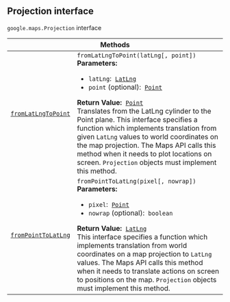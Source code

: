 
<h2 id="Projection">Projection interface</h2>
<p>
<code><span itemprop="path">google.maps</span>.<span itemprop="name">Projection</span></code>
interface
</p>
<div class="devsite-table-wrapper"><table class="methods responsive" summary="interface Projection - Methods">
<thead>
<tr><th colspan="2">Methods</th>
</tr></thead>
<tbody>
<tr id="Projection.fromLatLngToPoint">
<td itemprop="property"><code><a class="secret-link" href="#Projection.fromLatLngToPoint"><span>fromLatLngToPoint</span></a></code></td>
<td><div><code>fromLatLngToPoint(latLng[, point])</code></div>
<div class="desc"><strong>Parameters:</strong>&nbsp; <ul>
<li><code>latLng</code>:&nbsp; <code><a href="LatLng.md">LatLng</a></code></li>
<li><code>point</code> (optional):&nbsp; <code><a href="Point.md">Point</a></code></li>
</ul></div>
<div class="desc"><strong>Return Value:</strong>&nbsp; <code><a href="Point.md">Point</a></code></div>
<div class="desc">Translates from the LatLng cylinder to the Point plane. This interface specifies a function which implements translation from given <code>LatLng</code> values to world coordinates on the map projection. The Maps API calls this method when it needs to plot locations on screen. <code>Projection</code> objects must implement this method.</div></td>
</tr>
<tr id="Projection.fromPointToLatLng">
<td itemprop="property"><code><a class="secret-link" href="#Projection.fromPointToLatLng"><span>fromPointToLatLng</span></a></code></td>
<td><div><code>fromPointToLatLng(pixel[, nowrap])</code></div>
<div class="desc"><strong>Parameters:</strong>&nbsp; <ul>
<li><code>pixel</code>:&nbsp; <code><a href="Point.md">Point</a></code></li>
<li><code>nowrap</code> (optional):&nbsp; <code>boolean</code></li>
</ul></div>
<div class="desc"><strong>Return Value:</strong>&nbsp; <code><a href="LatLng.md">LatLng</a></code></div>
<div class="desc">This interface specifies a function which implements translation from world coordinates on a map projection to <code>LatLng</code> values. The Maps API calls this method when it needs to translate actions on screen to positions on the map. <code>Projection</code> objects must implement this method.</div></td>
</tr>
</tbody>
</table></div>
<script src="replace_links.js"></script>
